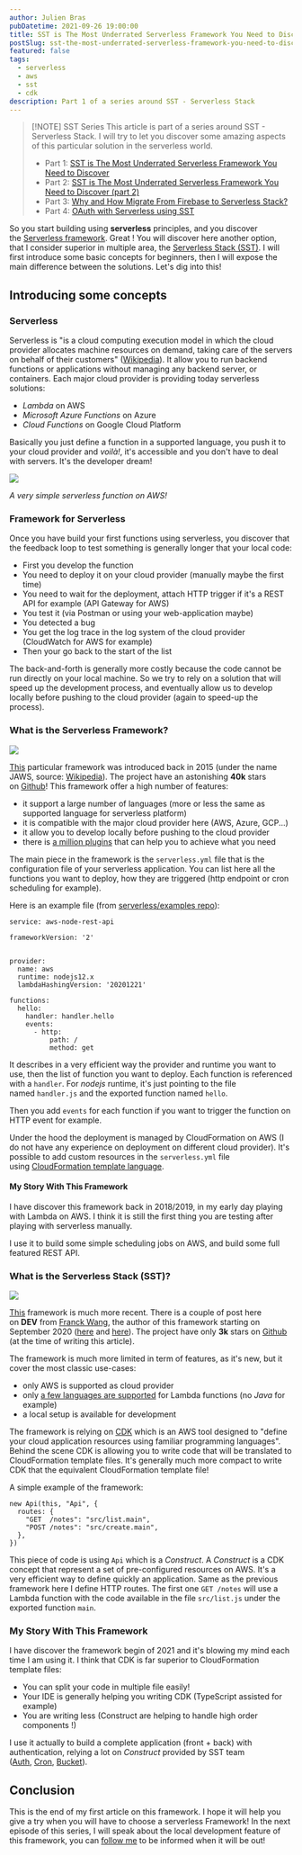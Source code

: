 ```yaml
---
author: Julien Bras
pubDatetime: 2021-09-26 19:00:00
title: SST is The Most Underrated Serverless Framework You Need to Discover
postSlug: sst-the-most-underrated-serverless-framework-you-need-to-discover
featured: false
tags:
  - serverless
  - aws
  - sst
  - cdk
description: Part 1 of a series around SST - Serverless Stack
---
```


> [!NOTE] SST Series
> This article is part of a series around SST - Serverless Stack. I will try to let you discover some amazing aspects of this particular solution in the serverless world.
>
> - Part 1: [SST is The Most Underrated Serverless Framework You Need to Discover](/sst-the-most-underrated-serverless-framework-you-need-to-discover)
> - Part 2: [SST is The Most Underrated Serverless Framework You Need to Discover (part 2)](/sst-the-most-underrated-serverless-framework-you-need-to-discover-part-2)
> - Part 3: [Why and How Migrate From Firebase to Serverless Stack?](/why-and-how-migrate-from-firebase-to-serverless-stack)
> - Part 4: [OAuth with Serverless using SST](/oauth-with-serverless-using-sst)

So you start building using **serverless** principles, and you discover the [Serverless framework](https://www.serverless.com/). Great ! You will discover here another option, that I consider superior in multiple area, the [Serverless Stack (SST)](https://serverless-stack.com/). I will first introduce some basic concepts for beginners, then I will expose the main difference between the solutions. Let's dig into this!

## Introducing some concepts

### Serverless

Serverless is "is a cloud computing execution model in which the cloud provider allocates machine resources on demand, taking care of the servers on behalf of their customers" ([Wikipedia](https://en.wikipedia.org/wiki/Serverless_computing)). It allow you to run backend functions or applications without managing any backend server, or containers. Each major cloud provider is providing today serverless solutions:

- *Lambda* on AWS
- *Microsoft Azure Functions* on Azure
- *Cloud Functions* on Google Cloud Platform

Basically you just define a function in a supported language, you push it to your cloud provider and *voilà!*, it's accessible and you don't have to deal with servers. It's the developer dream!

![](/img/lambda.png)

_A very simple serverless function on AWS!_

### Framework for Serverless

Once you have build your first functions using serverless, you discover that the feedback loop to test something is generally longer that your local code:

- First you develop the function
- You need to deploy it on your cloud provider (manually maybe the first time)
- You need to wait for the deployment, attach HTTP trigger if it's a REST API for example (API Gateway for AWS)
- You test it (via Postman or using your web-application maybe)
- You detected a bug
- You get the log trace in the log system of the cloud provider (CloudWatch for AWS for example)
- Then your go back to the start of the list

The back-and-forth is generally more costly because the code cannot be run directly on your local machine. So we try to rely on a solution that will speed up the development process, and eventually allow us to develop locally before pushing to the cloud provider (again to speed-up the process).

### What is the Serverless Framework?

![](/img/serverless.png)

[This](https://www.serverless.com/) particular framework was introduced back in 2015 (under the name JAWS, source: [Wikipedia](https://en.wikipedia.org/wiki/Serverless_Framework)). The project have an astonishing **40k** stars on [Github](https://github.com/serverless/serverless)! This framework offer a high number of features:

- it support a large number of languages (more or less the same as supported language for serverless platform)
- it is compatible with the major cloud provider here (AWS, Azure, GCP...)
- it allow you to develop locally before pushing to the cloud provider
- there is [a million plugins](https://www.serverless.com/plugins/) that can help you to achieve what you need

The main piece in the framework is the `serverless.yml` file that is the configuration file of your serverless application. You can list here all the functions you want to deploy, how they are triggered (http endpoint or cron scheduling for example).

Here is an example file (from [serverless/examples repo](https://github.com/serverless/examples/blob/master/aws-node-rest-api/serverless.yml)):

```
service: aws-node-rest-api

frameworkVersion: '2'


provider:
  name: aws
  runtime: nodejs12.x
  lambdaHashingVersion: '20201221'

functions:
  hello:
    handler: handler.hello
    events:
      - http:
          path: /
          method: get
```

It describes in a very efficient way the provider and runtime you want to use, then the list of function you want to deploy. Each function is referenced with a `handler`. For *nodejs* runtime, it's just pointing to the file named `handler.js` and the exported function named `hello`.

Then you add `events` for each function if you want to trigger the function on HTTP event for example.

Under the hood the deployment is managed by CloudFormation on AWS (I do not have any experience on deployment on different cloud provider). It's possible to add custom resources in the `serverless.yml` file using [CloudFormation template language](https://www.serverless.com/framework/docs/providers/aws/guide/resources).

#### My Story With This Framework

I have discover this framework back in 2018/2019, in my early day playing with Lambda on AWS. I think it is still the first thing you are testing after playing with serverless manually.

I use it to build some simple scheduling jobs on AWS, and build some full featured REST API.

### What is the Serverless Stack (SST)?

![](/img/sst2.png)

[This](https://serverless-stack.com/) framework is much more recent. There is a couple of post here on **DEV** from [Franck Wang](https://dev.to/fwang), the author of this framework starting on September 2020 ([here](https://dev.to/aws-builders/using-serverless-framework-and-cdk-together-12he) and [here](https://dev.to/aws-builders/work-on-your-lambda-functions-live-51cp)). The project have only **3k** stars on [Github](https://github.com/serverless-stack/serverless-stack) (at the time of writing this article).

The framework is much more limited in term of features, as it's new, but it cover the most classic use-cases:

- only AWS is supported as cloud provider
- only [a few languages are supported](https://docs.serverless-stack.com/installation) for Lambda functions (no *Java* for example)
- a local setup is available for development

The framework is relying on [CDK](https://aws.amazon.com/cdk/) which is an AWS tool designed to "define your cloud application resources using familiar programming languages". Behind the scene CDK is allowing you to write code that will be translated to CloudFormation template files. It's generally much more compact to write CDK that the equivalent CloudFormation template file!

A simple example of the framework:

```
new Api(this, "Api", {
  routes: {
    "GET  /notes": "src/list.main",
    "POST /notes": "src/create.main",
  },
})
```

This piece of code is using `Api` which is a *Construct*. A *Construct* is a CDK concept that represent a set of pre-configured resources on AWS. It's a very efficient way to define quickly an application. Same as the previous framework here I define HTTP routes. The first one `GET /notes` will use a Lambda function with the code available in the file `src/list.js` under the exported function `main`.

### My Story With This Framework

I have discover the framework begin of 2021 and it's blowing my mind each time I am using it. I think that CDK is far superior to CloudFormation template files:

- You can split your code in multiple file easily!
- Your IDE is generally helping you writing CDK (TypeScript assisted for example)
- You are writing less (Construct are helping to handle high order components !)

I use it actually to build a complete application (front + back) with authentication, relying a lot on *Construct* provided by SST team ([Auth](https://docs.serverless-stack.com/constructs/Auth), [Cron](https://docs.serverless-stack.com/constructs/Cron), [Bucket](https://docs.serverless-stack.com/constructs/Bucket)).

## Conclusion

This is the end of my first article on this framework. I hope it will help you give a try when you will have to choose a serverless Framework! In the next episode of this series, I will speak about the local development feature of this framework, you can [follow me](https://twitter.com/_julbrs) to be informed when it will be out!
